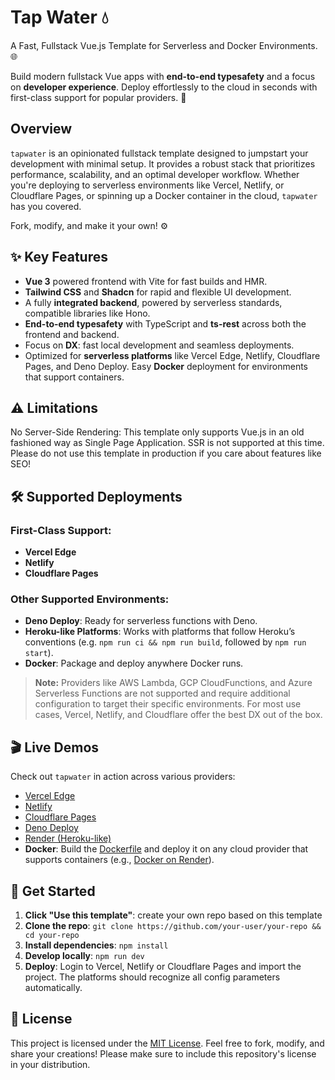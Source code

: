 # Tap Water 💧

A Fast, Fullstack Vue.js Template for Serverless and Docker Environments. 🌐

Build modern fullstack Vue apps with **end-to-end typesafety** and a focus on **developer experience**. Deploy effortlessly to the cloud in seconds with first-class support for popular providers. 🚀

## Overview

`tapwater` is an opinionated fullstack template designed to jumpstart your development with minimal setup. It provides a robust stack that prioritizes performance, scalability, and an optimal developer workflow. Whether you're deploying to serverless environments like Vercel, Netlify, or Cloudflare Pages, or spinning up a Docker container in the cloud, `tapwater` has you covered.

Fork, modify, and make it your own! ⚙️

## ✨ Key Features

- **Vue 3** powered frontend with Vite for fast builds and HMR.
- **Tailwind CSS** and **Shadcn** for rapid and flexible UI development.
- A fully **integrated backend**, powered by serverless standards, compatible libraries like Hono.
- **End-to-end typesafety** with TypeScript and **ts-rest** across both the frontend and backend.
- Focus on **DX**: fast local development and seamless deployments.
- Optimized for **serverless platforms** like Vercel Edge, Netlify, Cloudflare Pages, and Deno Deploy. Easy **Docker** deployment for environments that support containers.

## ⚠️ Limitations
No Server-Side Rendering: This template only supports Vue.js in an old fashioned way as Single Page Application. SSR is not supported at this time.
Please do not use this template in production if you care about features like SEO!

## 🛠️ Supported Deployments

### First-Class Support:

- **Vercel Edge**
- **Netlify**
- **Cloudflare Pages**

### Other Supported Environments:

- **Deno Deploy**: Ready for serverless functions with Deno.
- **Heroku-like Platforms**: Works with platforms that follow Heroku’s conventions (e.g. `npm run ci && npm run build`, followed by `npm run start`).
- **Docker**: Package and deploy anywhere Docker runs.

> **Note:** Providers like AWS Lambda, GCP CloudFunctions, and Azure Serverless Functions are not supported and require additional configuration to target their specific environments. For most use cases, Vercel, Netlify, and Cloudflare offer the best DX out of the box.

## 🎬 Live Demos

Check out `tapwater` in action across various providers:

- [Vercel Edge](https://tapw.vercel.app)
- [Netlify](https://tapw.netlify.app)
- [Cloudflare Pages](https://tapw.pages.dev)
- [Deno Deploy](https://tapw.deno.dev)
- [Render (Heroku-like)](https://tapw.onrender.com)
- **Docker**: Build the [Dockerfile](Dockerfile) and deploy it on any cloud provider that supports containers (e.g., [Docker on Render](https://tapw-docker.onrender.com)).

## 🚀 Get Started

1. **Click "Use this template"**: create your own repo based on this template
1. **Clone the repo**: `git clone https://github.com/your-user/your-repo && cd your-repo`
2. **Install dependencies**: `npm install`
3. **Develop locally**: `npm run dev`
4. **Deploy**: Login to Vercel, Netlify or Cloudflare Pages and import the project. The platforms should recognize all config parameters automatically.

## 📄 License

This project is licensed under the [MIT License](LICENSE). Feel free to fork, modify, and share your creations!
Please make sure to include this repository's license in your distribution.

